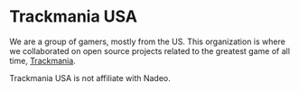# Trackmania USA

We are a group of gamers, mostly from the US. This organization is where we collaborated on open source projects related to the greatest game of all time, [Trackmania](https://www.trackmania.com/).  

Trackmania USA is not affiliate with Nadeo.  
